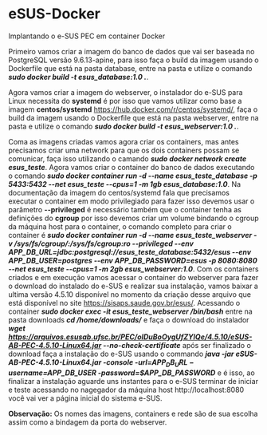 # eSUS-Docker
Implantando o e-SUS PEC em container Docker

Primeiro vamos criar a imagem do banco de dados que vai ser baseada no PostgreSQL versão 9.6.13-apine, para isso faça o build da imagem usando o Dockerfile que está na pasta database, entre na pasta e utilize o comando **_sudo docker build -t esus_database:1.0 ._**.

Agora vamos criar a imagem do webserver, o instalador do e-SUS para Linux necessita do **systemd** é por isso que vamos utilizar como base a imagem **centos/systemd** https://hub.docker.com/r/centos/systemd/, faça o build da imagem usando o Dockerfile que está na pasta webserver, entre na pasta e utilize o comando **_sudo docker build -t esus_webserver:1.0 ._**.

Coma as imagens criadas vamos agora criar os containers, mas antes precisamos criar uma network para que os dois containers possam se comunicar, faça isso utilizando o camando **_sudo docker network create esus_teste_**.
Agora vamos criar o container do banco de dados executando o comando **_sudo docker container run -d --name esus_teste_database -p 5433:5432 --net esus_teste --cpus=1 -m 1gb esus_database:1.0_**.
Na documentação da imagem do centos/systemd fala que precisamos executar o container em modo privilegiado para fazer isso devemos usar o parâmetro **--privileged** é necessário também que o container tenha as definições do **cgroup** por isso devemos criar um volume bindando o cgroup da máquina host para o container, o comando completo para criar o container é **_sudo docker container run -d --name esus_teste_webserver -v /sys/fs/cgroup/:/sys/fs/cgroup:ro --privileged --env APP_DB_URL=jdbc:postgresql://esus_teste_database:5432/esus --env APP_DB_USER=postgres --env APP_DB_PASSWORD=esus -p 8080:8080 --net esus_teste --cpus=1 -m 2gb esus_webserver:1.0_**.
Com os containers criados e em execução vamos acessar o container do webserver para fazer o download do instalado do e-SUS e realizar sua instalação, vamos baixar a ultima versão 4.5.10 disponível no momento da criação desse arquivo que está disponível no site https://sisaps.saude.gov.br/esus/.
Acessando o container **_sudo docker exec -it esus_teste_webserver /bin/bash_** entre na pasta downloads **_cd /home/downloads/_** e faça o download do instalador **_wget https://arquivos.esusab.ufsc.br/PEC/oIDuBoOygUfZYlQe/4.5.10/eSUS-AB-PEC-4.5.10-Linux64.jar --no-check-certificate_** após ser finalizado o download faça a instalação do e-SUS usando o commando **_java -jar eSUS-AB-PEC-4.5.10-Linux64.jar -console -url=$APP_DB_URL -username=$APP_DB_USER -password=$APP_DB_PASSWORD_** e é isso, ao finalizar a instalação aguarde uns instantes para o e-SUS terminar de iniciar e teste acessando no nagegador da máquina host http://localhost:8080 você vai ver a página inicial do sistema e-SUS.

**Observação:** Os nomes das imagens, containers e rede são de sua escolha assim como a bindagem da porta do webserver.
